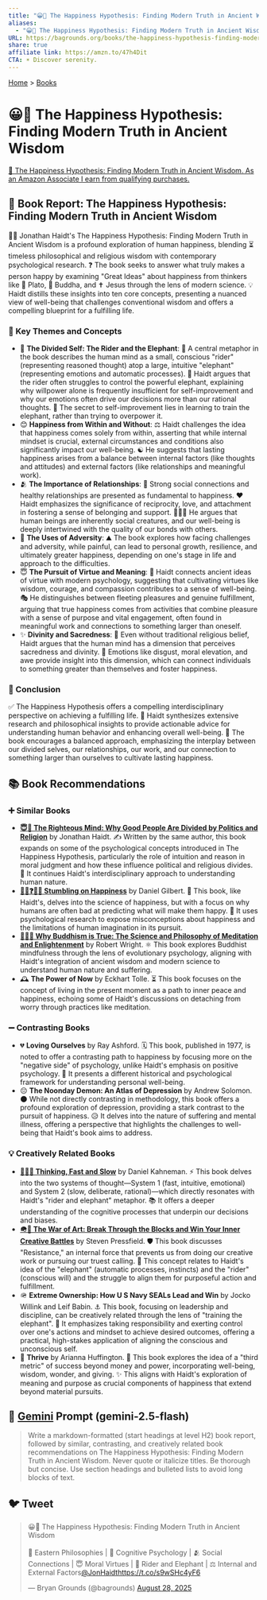 ```yaml
---
title: "😀📜 The Happiness Hypothesis: Finding Modern Truth in Ancient Wisdom"
aliases:
  - "😀📜 The Happiness Hypothesis: Finding Modern Truth in Ancient Wisdom"
URL: https://bagrounds.org/books/the-happiness-hypothesis-finding-modern-truth-in-ancient-wisdom
share: true
affiliate link: https://amzn.to/47h4Dit
CTA: ☀️ Discover serenity.
---
```

[Home](../index.md) > [Books](./index.md)  
# 😀📜 The Happiness Hypothesis: Finding Modern Truth in Ancient Wisdom  
[🛒 The Happiness Hypothesis: Finding Modern Truth in Ancient Wisdom. As an Amazon Associate I earn from qualifying purchases.](https://amzn.to/47h4Dit)  
  
## 📖 Book Report: The Happiness Hypothesis: Finding Modern Truth in Ancient Wisdom  
  
👨‍🏫 Jonathan Haidt's The Happiness Hypothesis: Finding Modern Truth in Ancient Wisdom is a profound exploration of human happiness, blending ⏳ timeless philosophical and religious wisdom with contemporary psychological research. ❓ The book seeks to answer what truly makes a person happy by examining "Great Ideas" about happiness from thinkers like 👤 Plato, 🧘 Buddha, and ✝️ Jesus through the lens of modern science. 💡 Haidt distills these insights into ten core concepts, presenting a nuanced view of well-being that challenges conventional wisdom and offers a compelling blueprint for a fulfilling life.  
  
### 🔑 Key Themes and Concepts  
  
* 🧠 **The Divided Self: The Rider and the Elephant**: 🐘 A central metaphor in the book describes the human mind as a small, conscious "rider" (representing reasoned thought) atop a large, intuitive "elephant" (representing emotions and automatic processes). 🐴 Haidt argues that the rider often struggles to control the powerful elephant, explaining why willpower alone is frequently insufficient for self-improvement and why our emotions often drive our decisions more than our rational thoughts. 💪 The secret to self-improvement lies in learning to train the elephant, rather than trying to overpower it.  
* 😊 **Happiness from Within and Without**: ⚖️ Haidt challenges the idea that happiness comes solely from within, asserting that while internal mindset is crucial, external circumstances and conditions also significantly impact our well-being. ☯️ He suggests that lasting happiness arises from a balance between internal factors (like thoughts and attitudes) and external factors (like relationships and meaningful work).  
* 🫂 **The Importance of Relationships**: 🤝 Strong social connections and healthy relationships are presented as fundamental to happiness. ❤️ Haidt emphasizes the significance of reciprocity, love, and attachment in fostering a sense of belonging and support. 🧑‍🤝‍🧑 He argues that human beings are inherently social creatures, and our well-being is deeply intertwined with the quality of our bonds with others.  
* 🤕 **The Uses of Adversity**: ⛰️ The book explores how facing challenges and adversity, while painful, can lead to personal growth, resilience, and ultimately greater happiness, depending on one's stage in life and approach to the difficulties.  
* 😇 **The Pursuit of Virtue and Meaning**: 🌱 Haidt connects ancient ideas of virtue with modern psychology, suggesting that cultivating virtues like wisdom, courage, and compassion contributes to a sense of well-being. 🎭 He distinguishes between fleeting pleasures and genuine fulfillment, arguing that true happiness comes from activities that combine pleasure with a sense of purpose and vital engagement, often found in meaningful work and connections to something larger than oneself.  
* ✨ **Divinity and Sacredness**: 🙏 Even without traditional religious belief, Haidt argues that the human mind has a dimension that perceives sacredness and divinity. 🌟 Emotions like disgust, moral elevation, and awe provide insight into this dimension, which can connect individuals to something greater than themselves and foster happiness.  
  
### 📝 Conclusion  
  
✅ The Happiness Hypothesis offers a compelling interdisciplinary perspective on achieving a fulfilling life. 🧪 Haidt synthesizes extensive research and philosophical insights to provide actionable advice for understanding human behavior and enhancing overall well-being. 💯 The book encourages a balanced approach, emphasizing the interplay between our divided selves, our relationships, our work, and our connection to something larger than ourselves to cultivate lasting happiness.  
  
## 📚 Book Recommendations  
  
### ➕ Similar Books  
  
* **[😇🧠 The Righteous Mind: Why Good People Are Divided by Politics and Religion](./the-righteous-mind.md)** by Jonathan Haidt. ✍️ Written by the same author, this book expands on some of the psychological concepts introduced in The Happiness Hypothesis, particularly the role of intuition and reason in moral judgment and how these influence political and religious divides. 🔎 It continues Haidt's interdisciplinary approach to understanding human nature.  
* **[🚶‍♀️❓😄😊 Stumbling on Happiness](./stumbling-on-happiness.md)** by Daniel Gilbert. 🤔 This book, like Haidt's, delves into the science of happiness, but with a focus on why humans are often bad at predicting what will make them happy. 🔬 It uses psychological research to expose misconceptions about happiness and the limitations of human imagination in its pursuit.  
* **[🧘🧠✅ Why Buddhism is True: The Science and Philosophy of Meditation and Enlightenment](./why-buddhism-is-true-the-science-and-philosophy-of-meditation-and-enlightenment.md)** by Robert Wright. ⚛️ This book explores Buddhist mindfulness through the lens of evolutionary psychology, aligning with Haidt's integration of ancient wisdom and modern science to understand human nature and suffering.  
* 🕰️ **The Power of Now** by Eckhart Tolle. ⏳ This book focuses on the concept of living in the present moment as a path to inner peace and happiness, echoing some of Haidt's discussions on detaching from worry through practices like meditation.  
  
### ➖ Contrasting Books  
  
* 💔 **Loving Ourselves** by Ray Ashford. 🗓️ This book, published in 1977, is noted to offer a contrasting path to happiness by focusing more on the "negative side" of psychology, unlike Haidt's emphasis on positive psychology. 📜 It presents a different historical and psychological framework for understanding personal well-being.  
* 😔 **The Noonday Demon: An Atlas of Depression** by Andrew Solomon. 🌑 While not directly contrasting in methodology, this book offers a profound exploration of depression, providing a stark contrast to the pursuit of happiness. 😥 It delves into the nature of suffering and mental illness, offering a perspective that highlights the challenges to well-being that Haidt's book aims to address.  
  
### 💡 Creatively Related Books  
  
* **[🤔🐇🐢 Thinking, Fast and Slow](./thinking-fast-and-slow.md)** by Daniel Kahneman. ⚡ This book delves into the two systems of thought—System 1 (fast, intuitive, emotional) and System 2 (slow, deliberate, rational)—which directly resonates with Haidt's "rider and elephant" metaphor. 📚 It offers a deeper understanding of the cognitive processes that underpin our decisions and biases.  
* **[🪖🎨 The War of Art: Break Through the Blocks and Win Your Inner Creative Battles](./the-war-of-art.md)** by Steven Pressfield. 🛡️ This book discusses "Resistance," an internal force that prevents us from doing our creative work or pursuing our truest calling. 🚧 This concept relates to Haidt's idea of the "elephant" (automatic processes, instincts) and the "rider" (conscious will) and the struggle to align them for purposeful action and fulfillment.  
* 🪖 **Extreme Ownership: How U S Navy SEALs Lead and Win** by Jocko Willink and Leif Babin. ⚓ This book, focusing on leadership and discipline, can be creatively related through the lens of "training the elephant". 🎯 It emphasizes taking responsibility and exerting control over one's actions and mindset to achieve desired outcomes, offering a practical, high-stakes application of aligning the conscious and unconscious self.  
* 🌻 **Thrive** by Arianna Huffington. 🚀 This book explores the idea of a "third metric" of success beyond money and power, incorporating well-being, wisdom, wonder, and giving. ✨ This aligns with Haidt's exploration of meaning and purpose as crucial components of happiness that extend beyond material pursuits.  
  
## 💬 [Gemini](https://gemini.google.com) Prompt (gemini-2.5-flash)  
> Write a markdown-formatted (start headings at level H2) book report, followed by similar, contrasting, and creatively related book recommendations on The Happiness Hypothesis: Finding Modern Truth in Ancient Wisdom. Never quote or italicize titles. Be thorough but concise. Use section headings and bulleted lists to avoid long blocks of text.  
  
## 🐦 Tweet  
<blockquote class="twitter-tweet" data-theme="dark"><p lang="en" dir="ltr">😀📜 The Happiness Hypothesis: Finding Modern Truth in Ancient Wisdom<br><br>🧘 Eastern Philosophies | 🧠 Cognitive Psychology | 🫂 Social Connections | 😇 Moral Virtues | 🐘 Rider and Elephant | ⚖️ Internal and External Factors<a href="https://twitter.com/JonHaidt?ref_src=twsrc%5Etfw">@JonHaidt</a><a href="https://t.co/s9wSHc4yF6">https://t.co/s9wSHc4yF6</a></p>&mdash; Bryan Grounds (@bagrounds) <a href="https://twitter.com/bagrounds/status/1961068988072648991?ref_src=twsrc%5Etfw">August 28, 2025</a></blockquote> <script async src="https://platform.twitter.com/widgets.js" charset="utf-8"></script>